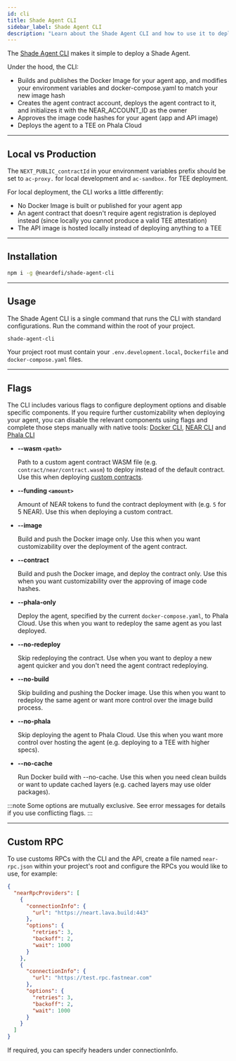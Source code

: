 ```yaml
---
id: cli
title: Shade Agent CLI
sidebar_label: Shade Agent CLI
description: "Learn about the Shade Agent CLI and how to use it to deploy Shade Agents."
---
```


The [Shade Agent CLI](https://github.com/NearDeFi/shade-agent-cli/tree/main) makes it simple to deploy a Shade Agent.

Under the hood, the CLI:
- Builds and publishes the Docker Image for your agent app, and modifies your environment variables and docker-compose.yaml to match your new image hash
- Creates the agent contract account, deploys the agent contract to it, and initializes it with the NEAR_ACCOUNT_ID as the owner
- Approves the image code hashes for your agent (app and API image)
- Deploys the agent to a TEE on Phala Cloud

---

## Local vs Production

The `NEXT_PUBLIC_contractId` in your environment variables prefix should be set to `ac-proxy.` for local development and `ac-sandbox.` for TEE deployment.

For local deployment, the CLI works a little differently:
- No Docker Image is built or published for your agent app
- An agent contract that doesn't require agent registration is deployed instead (since locally you cannot produce a valid TEE attestation)
- The API image is hosted locally instead of deploying anything to a TEE

---

## Installation 

```bash
npm i -g @neardefi/shade-agent-cli
```

---

## Usage

The Shade Agent CLI is a single command that runs the CLI with standard configurations. Run the command within the root of your project.

```bash
shade-agent-cli
```

Your project root must contain your `.env.development.local`, `Dockerfile` and `docker-compose.yaml` files.

---

## Flags 

The CLI includes various flags to configure deployment options and disable specific components. If you require further customizability when deploying your agent, you can disable the relevant components using flags and complete those steps manually with native tools: [Docker CLI](https://docs.docker.com/reference/cli/docker/), [NEAR CLI](https://docs.near.org/tools/near-cli) and [Phala CLI](https://docs.phala.network/phala-cloud/phala-cloud-cli/overview)

- **--wasm `<path>`** 

  Path to a custom agent contract WASM file (e.g. `contract/near/contract.wasm`) to deploy instead of the default contract. Use this when deploying [custom contracts](../custom-agent-contract.md). 

- **--funding `<amount>`** 

  Amount of NEAR tokens to fund the contract deployment with (e.g. `5` for 5 NEAR). Use this when deploying a custom contract.

- **--image** 

  Build and push the Docker image only. Use this when you want customizability over the deployment of the agent contract.

- **--contract**

  Build and push the Docker image, and deploy the contract only. Use this when you want customizability over the approving of image code hashes.

- **--phala-only**

  Deploy the agent, specified by the current `docker-compose.yaml`, to Phala Cloud. Use this when you want to redeploy the same agent as you last deployed.

- **--no-redeploy**

  Skip redeploying the contract. Use when you want to deploy a new agent quicker and you don't need the agent contract redeploying.

- **--no-build**

  Skip building and pushing the Docker image. Use this when you want to redeploy the same agent or want more control over the image build process.

- **--no-phala**

  Skip deploying the agent to Phala Cloud. Use this when you want more control over hosting the agent (e.g. deploying to a TEE with higher specs).

- **--no-cache**

  Run Docker build with --no-cache. Use this when you need clean builds or want to update cached layers (e.g. cached layers may use older packages). 

:::note
Some options are mutually exclusive. See error messages for details if you use conflicting flags.
:::

---

## Custom RPC

To use customs RPCs with the CLI and the API, create a file named `near-rpc.json` within your project's root and configure the RPCs you would like to use, for example:

```json
{
  "nearRpcProviders": [
    {
      "connectionInfo": {
        "url": "https://neart.lava.build:443"
      },
      "options": {
        "retries": 3,
        "backoff": 2,
        "wait": 1000
      }
    },
    {
      "connectionInfo": {
        "url": "https://test.rpc.fastnear.com"
      },
      "options": {
        "retries": 3,
        "backoff": 2,
        "wait": 1000
      }
    }
  ]
}
```

If required, you can specify headers under connectionInfo.
